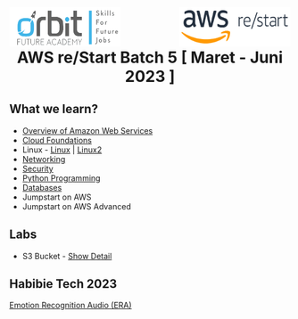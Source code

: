<!-- Header -->
  <div style="float: left;">
      <img src="images/orbit.jpg" alt="ofa" width="200" height="70">
  </div>

  <div style="float: right;">
      <img src="images/aws-restart.jpg" alt="aws-re/start" width="200" height="70">
  </div>

<!-- End Header -->

<!-- Main -->
  <div style="clear: both;">
  
  <div style="text-align: center; font-weight: bold;">
    <h1>AWS re/Start Batch 5 [ Maret - Juni 2023 ]</h1>
  </div>

  ## What we learn?
  - [Overview of Amazon Web Services](https://docs.aws.amazon.com/whitepapers/latest/aws-overview/introduction.html)
  - [Cloud Foundations](https://aws.amazon.com/solutions/cloud-foundations/)
  - Linux - [Linux](https://aws.amazon.com/mp/linux/) | [Linux2](https://aws.amazon.com/amazon-linux-2/)
  - [Networking](https://aws.amazon.com/products/networking/)
  - [Security](https://aws.amazon.com/security/)
  - [Python Programming](https://aws.amazon.com/what-is/python/)
  - [Databases](https://docs.aws.amazon.com/whitepapers/latest/aws-overview/database.html)
  - Jumpstart on AWS
  - Jumpstart on AWS Advanced

  ## Labs
  - S3 Bucket - [Show Detail](http://maulanakavaldo-wstatic.s3-website-ap-southeast-1.amazonaws.com/)

  ## Habibie Tech 2023
  [Emotion Recognition Audio (ERA)](https://github.com/maulanakavaldo/Emotion_Recognition)

  <div>
<!-- End Main -->